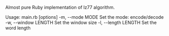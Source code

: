 Almost pure Ruby implementation of lz77 algorithm.

Usage: main.rb [options] <file>
    -m, --mode MODE                  Set the mode: encode/decode
    -w, --window LENGTH              Set the window size
    -l, --length LENGTH              Set the word length
